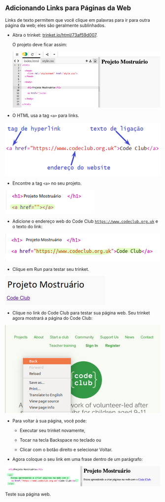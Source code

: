 ## Adicionando Links para Páginas da Web

Links de texto permitem que você clique em palavras para ir para outra página da web; eles são geralmente sublinhados.

+ Abra o trinket: [trinket.io/html/73af59d007](https://trinket.io/html/73af59d007).
    
    O projeto deve ficar assim:
    
    ![captura de tela](images/showcase-starter.png)

+ O HTML usa a tag `<a>` para links.

![captura de tela](images/showcase-link.png)

+ Encontre a tag `<a>` no seu projeto. 

![captura de tela](images/showcase-a-template.png)

+ Adicione o endereço web do Code Club [`https://www.codeclub.org.uk`](https://www.codeclub.org.uk) e o texto do link:

![captura de tela](images/showcase-code-club.png)

+ Clique em Run para testar seu trinket.

![captura de tela](images/showcase-cc-output.png)

+ Clique no link do Code Club para testar sua página web. Seu trinket agora mostrará a página do Code Club: 

![captura de tela](images/showcase-cc-website.png)

+ Para voltar à sua página, você pode:
    
    + Executar seu trinket novamente,
    
    + Tocar na tecla Backspace no teclado ou
    
    + Clicar com o botão direito e selecionar Voltar.

+ Agora coloque o seu link em uma frase dentro de um parágrafo:

![captura de tela](images/showcase-paragraph.png)

Teste sua página web.